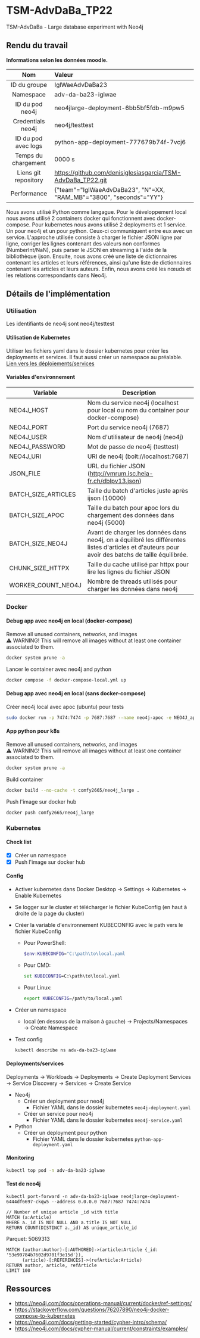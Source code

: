 # TSM-AdvDaBa_TP22

TSM-AdvDaBa - Large database experiment with Neo4j

## Rendu du travail

**Informations selon les données moodle.**

| Nom | Valeur |
|:----------------------:|:-----------------------------|
| ID du groupe | IglWaeAdvDaBa23 |
| Namespace | adv-da-ba23-iglwae |
| ID du pod neo4j | neo4jlarge-deployment-6bb5bf5fdb-m9pw5 |
| Credentials neo4j | neo4j/testtest |
| ID du pod avec logs | python-app-deployment-777679b74f-7vcj6 |
| Temps du chargement | 0000 s |
| Liens git repository| https://github.com/denisiglesiasgarcia/TSM-AdvDaBa_TP22.git |
|Performance | {"team"="IglWaeAdvDaBa23", "N"=XX, "RAM_MB"="3800", "seconds"="YY"}|

Nous avons utilisé Python comme langague. Pour le développement local nous avons utilisé 2 containers docker qui fonctionnent avec docker-compose.
Pour kubernetes nous avons utilisé 2 deployments et 1 service. Un pour neo4j et un pour python. Ceux-ci communiquent entre eux avec un service.
L'approche utilisée consiste à charger le fichier JSON ligne par ligne, corriger les lignes contenant des valeurs non conformes (NumberInt/NaN), puis parser le JSON en streaming à l'aide de la bibliothèque ijson. Ensuite, nous avons créé une liste de dictionnaires contenant les articles et leurs références, ainsi qu'une liste de dictionnaires contenant les articles et leurs auteurs. Enfin, nous avons créé les nœuds et les relations correspondants dans Neo4j.



## Détails de l'implémentation

### Utilisation

Les identifiants de neo4j sont neo4j/testtest

#### Utilisation de Kubernetes

Utiliser les fichiers yaml dans le dossier kubernetes pour créer les deployments et services. Il faut aussi créer un namespace au préalable. [Lien vers les déploiements/services](https://github.com/denisiglesiasgarcia/TSM-AdvDaBa_TP22#deploymentsservices)

#### Variables d'environnement

| Variable              | Description                                                                                     |
|-----------------------|-------------------------------------------------------------------------------------------------|
| NEO4J_HOST            | Nom du service neo4j (localhost pour local ou nom du container pour docker-compose)            |
| NEO4J_PORT            | Port du service neo4j (7687)                                                                   |
| NEO4J_USER            | Nom d'utilisateur de neo4j (neo4j)                                                             |
| NEO4J_PASSWORD        | Mot de passe de neo4j (testtest)                                                               |
| NEO4J_URI             | URI de neo4j (bolt://localhost:7687)                                                           |
| JSON_FILE             | URL du fichier JSON (<http://vmrum.isc.heia-fr.ch/dblpv13.json>)                                   |
| BATCH_SIZE_ARTICLES   | Taille du batch d'articles juste après ijson (10000)                                            |
| BATCH_SIZE_APOC       | Taille du batch pour apoc lors du chargement des données dans neo4j (5000)                      |
| BATCH_SIZE_NEO4J      | Avant de charger les données dans neo4j, on a équilibré les différentes listes d'articles et d'auteurs pour avoir des batchs de taille équilibrée. |
| CHUNK_SIZE_HTTPX      | Taille du cache utilisé par httpx pour lire les lignes du fichier JSON                          |
| WORKER_COUNT_NEO4J    | Nombre de threads utilisés pour charger les données dans neo4j                                 |

### Docker

#### Debug app avec neo4j en local (docker-compose)

Remove all unused containers, networks, and images  
    ⚠️ WARNING! This will remove all images without at least one container associated to them.  

```bash
docker system prune -a
```

Lancer le container avec neo4j and python

```bash
docker compose -f docker-compose-local.yml up
```

#### Debug app avec neo4j en local (sans docker-compose)

Créer neo4j local avec apoc (ubuntu) pour tests

```bash
sudo docker run -p 7474:7474 -p 7687:7687 --name neo4j-apoc -e NEO4J_apoc_export_file_enabled=true -e NEO4J_apoc_import_file_enabled=true -e NEO4J_apoc_import_file_use__neo4j__config=true -e NEO4J_PLUGINS=\[\"apoc\"\] -e NEO4J_AUTH=neo4j/testtest neo4j:latest
```

#### App python pour k8s

Remove all unused containers, networks, and images  
    ⚠️ WARNING! This will remove all images without at least one container associated to them.  

```bash
docker system prune -a
```

Build container

```bash
docker build --no-cache -t comfy2665/neo4j_large .
```

Push l'image sur docker hub

```bash
docker push comfy2665/neo4j_large
```

### Kubernetes

#### Check list

- [x] Créer un namespace
- [x] Push l'image sur docker hub

#### Config

- Activer kubernetes dans Docker Desktop → Settings → Kubernetes → Enable Kubernetes
- Se logger sur le cluster et télécharger le fichier KubeConfig (en haut à droite de la page du cluster)
- Créer la variable d'environnement KUBECONFIG avec le path vers le fichier KubeConfig
  - Pour PowerShell:

    ```PowerShell
    $env:KUBECONFIG="C:\path\to\local.yaml
    ```

  - Pour CMD:

      ```cmd
      set KUBECONFIG=C:\path\to\local.yaml
      ```

  - Pour Linux:

      ```bash
      export KUBECONFIG=/path/to/local.yaml
      ```

- Créer un namespace
  - local (en dessous de la maison à gauche) → Projects/Namespaces → Create Namespace
- Test config

    ```bash
    kubectl describe ns adv-da-ba23-iglwae
    ```

#### Deployments/services

Deployments → Workloads → Deployments → Create Deployment
Services → Service Discovery → Services → Create Service

- Neo4j
  - Créer un deployment pour neo4j
    - Fichier YAML dans le dossier kubernetes `neo4j-deployment.yaml`
  - Créer un service pour neo4j
    - Fichier YAML dans le dossier kubernetes `neo4j-service.yaml`
- Python
  - Créer un deployment pour python
    - Fichier YAML dans le dossier kubernetes `python-app-deployment.yaml`

#### Monitoring

```bash
kubectl top pod -n adv-da-ba23-iglwae
```

#### Test de neo4j

```Cypher
kubectl port-forward -n adv-da-ba23-iglwae neo4jlarge-deployment-6444df6697-ckqw5 --address 0.0.0.0 7687:7687 7474:7474
```

```Cypher
// Number of unique article _id with title
MATCH (a:Article)
WHERE a._id IS NOT NULL AND a.title IS NOT NULL
RETURN COUNT(DISTINCT a._id) AS unique_article_id
```

Parquet: 5069313

```Cypher
MATCH (author:Author)-[:AUTHORED]->(article:Article {_id: '53e99784b7602d9701f3e15d'}),
      (article)-[:REFERENCES]->(refArticle:Article)
RETURN author, article, refArticle
LIMIT 100
```

## Ressources

- <https://neo4j.com/docs/operations-manual/current/docker/ref-settings/>
- <https://stackoverflow.com/questions/76207890/neo4j-docker-compose-to-kubernetes>
- <https://neo4j.com/docs/getting-started/cypher-intro/schema/>
- <https://neo4j.com/docs/cypher-manual/current/constraints/examples/>
